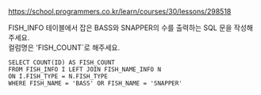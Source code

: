
https://school.programmers.co.kr/learn/courses/30/lessons/298518


FISH_INFO 테이블에서 잡은 BASS와 SNAPPER의 수를 출력하는 SQL 문을 작성해주세요.  
컬럼명은 'FISH_COUNT`로 해주세요.


```
SELECT COUNT(ID) AS FISH_COUNT
FROM FISH_INFO I LEFT JOIN FISH_NAME_INFO N
ON I.FISH_TYPE = N.FISH_TYPE
WHERE FISH_NAME = 'BASS' OR FISH_NAME = 'SNAPPER'
```
